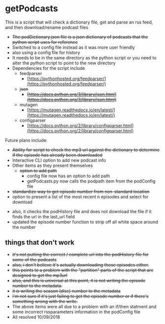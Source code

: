 # getPodcasts


This is a script that will check a dictionary file, get and parse an rss feed, and then download/rename podcast files

* ~~The podDictionary.json file is a json dictionary of podcasts that the python script uses for reference~~
* Switched to a config file instead as it was more user friendly
* also using a config file for history
* It needs to be in the same directory as the python script or you need to alter the python script to point to the new directory
* Dependencies for the script include
	- feedparser
		- [https://pythonhosted.org/feedparser/](https://pythonhosted.org/feedparser/)
	- ~~json~~
		- ~~[https://docs.python.org/3/library/json.html](https://docs.python.org/3/library/json.html)~~
	- mutagen
		- [https://mutagen.readthedocs.io/en/latest/](https://mutagen.readthedocs.io/en/latest/)		
	- configparser
		- [https://docs.python.org/2/library/configparser.html](https://docs.python.org/2/library/configparser.html)

Future plans include:

* ~~Ability for script to check the mp3 url against the dictionary to determine if the episode has already been downloaded~~
* Interactive CLI option to add new podcast info
* Other items as they present themselves
	- ~~option to add path~~
		- config file now has an option to add path
		- getPodcasts.py now calls the podpath item from the podConfig file
* ~~standardize way to get episode number from non-standard location~~
* option to present a list of the most recent n episodes and select for download

- also, it checks the podHistory file and does not download the file if it finds the url in the last\_url field
- updated the episode number function to strip off all white space around the number

## things that don't work

- ~~it's not putting the correct / complete url into the podHistory file for some of the podcasts~~
- ~~also, i don't believe it's actually downloading those episodes either.~~
- ~~this points to a problem with the "partition" parts of the script that are designed to get the mp3url~~
- ~~also, and this is universal at this point, it is not writing the episode number to the metadata.~~
- ~~it *is* writing the season (disc) number to the metadata~~
- ~~i'm not sure if it's just failing to get the episode number or if there's something wrong with the write.~~
- The above items were all due to a problem with an if/then statment and some incorrect rssparameters information in the podConfig file
- All resolved 10/09/2018

